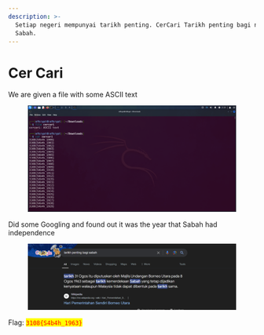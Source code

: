 ```yaml
---
description: >-
  Setiap negeri mempunyai tarikh penting. CerCari Tarikh penting bagi negeri
  Sabah.
---
```


# Cer Cari

We are given a file with some ASCII text

<figure><img src="../../../../.gitbook/assets/image (530).png" alt=""><figcaption></figcaption></figure>

Did some Googling and found out it was the year that Sabah had independence

<figure><img src="../../../../.gitbook/assets/image (531).png" alt=""><figcaption></figcaption></figure>

Flag: <mark style="color:red;">`3108{S4b4h_1963}`</mark>
